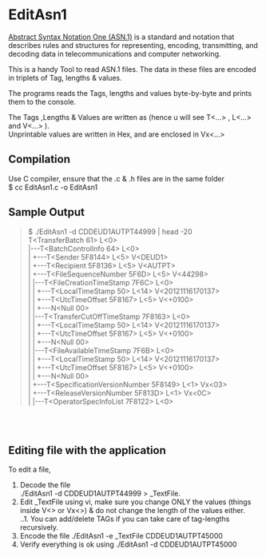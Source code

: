 # EditAsn1

<a href="https://en.wikipedia.org/wiki/Abstract_Syntax_Notation_One">Abstract Syntax Notation One (ASN.1)</a> is a standard and notation that describes rules and structures for representing, encoding, transmitting, and decoding data in telecommunications and computer networking. <br>

This is a handy Tool to read ASN.1 files. The data in these files are encoded in triplets of Tag, lengths & values.<br>

The programs reads the Tags, lengths and values byte-by-byte and prints them to the console.<br>

The Tags ,Lengths & Values are written as (hence u will see T<...> , L<...> and V<...> ). <br>
Unprintable values are written in Hex, and are enclosed in Vx<...><br>

## Compilation
  Use C compiler, ensure that the .c & .h files are in the same folder <br>
  $ cc EditAsn1.c -o EditAsn1


## Sample Output

>  $ ./EditAsn1 -d CDDEUD1AUTPT44999 | head -20<br>
>  T&lt;TransferBatch 61&gt; L&lt;0&gt;<br>
>  |---T&lt;BatchControlInfo 64&gt; L&lt;0&gt;<br>
>  |   +---T&lt;Sender 5F8144&gt; L&lt;5&gt; V&lt;DEUD1&gt;<br>
>  |   +---T&lt;Recipient 5F8136&gt; L&lt;5&gt; V&lt;AUTPT&gt;<br>
>  |   +---T&lt;FileSequenceNumber 5F6D&gt; L&lt;5&gt; V&lt;44298&gt;<br>
>  |   |---T&lt;FileCreationTimeStamp 7F6C&gt; L&lt;0&gt;<br>
>  |   |   +---T&lt;LocalTimeStamp 50&gt; L&lt;14&gt; V&lt;20121116170137&gt;<br>
>  |   |   +---T&lt;UtcTimeOffset 5F8167&gt; L&lt;5&gt; V&lt;+0100&gt;<br>
>  |   |   +---N&lt;Null 00&gt;<br>
>  |   |---T&lt;TransferCutOffTimeStamp 7F8163&gt; L&lt;0&gt;<br>
>  |   |   +---T&lt;LocalTimeStamp 50&gt; L&lt;14&gt; V&lt;20121116170137&gt;<br>
>  |   |   +---T&lt;UtcTimeOffset 5F8167&gt; L&lt;5&gt; V&lt;+0100&gt;<br>
>  |   |   +---N&lt;Null 00&gt;<br>
>  |   |---T&lt;FileAvailableTimeStamp 7F6B&gt; L&lt;0&gt;<br>
>  |   |   +---T&lt;LocalTimeStamp 50&gt; L&lt;14&gt; V&lt;20121116170137&gt;<br>
>  |   |   +---T&lt;UtcTimeOffset 5F8167&gt; L&lt;5&gt; V&lt;+0100&gt;<br>
>  |   |   +---N&lt;Null 00&gt;<br>
>  |   +---T&lt;SpecificationVersionNumber 5F8149&gt; L&lt;1&gt; Vx&lt;03&gt;<br>
>  |   +---T&lt;ReleaseVersionNumber 5F813D&gt; L&lt;1&gt; Vx&lt;0C&gt;<br>
>  |   |---T&lt;OperatorSpecInfoList 7F8122&gt; L&lt;0&gt;<br>


<br> <br>
<p>

## Editing file with the application

To edit a file,<br>
1.  Decode the file<br>
    ./EditAsn1 -d CDDEUD1AUTPT44999 > _TextFile.<br>
2.  Edit _TextFile using vi, make sure you change ONLY the values (things inside V<> or Vx<>) & do not change the length of the values either.<br>
 ..1. You can add/delete TAGs if you can take care of tag-lengths recursively. <br>
3. Encode the file ./EditAsn1 -e _TextFile CDDEUD1AUTPT45000 <br>
4. Verify everything is ok using ./EditAsn1 -d CDDEUD1AUTPT45000<br>
